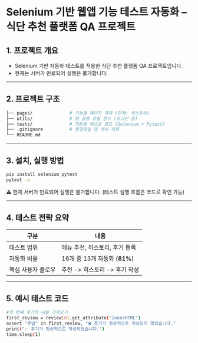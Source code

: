 # Selenium 기반 웹앱 기능 테스트 자동화 – 식단 추천 플랫폼 QA 프로젝트

## 1. 프로젝트 개요
- Selenium 기반 자동화 테스트를 적용한 식단 추천 플랫폼 QA 프로젝트입니다.
- 현재는 서버가 만료되어 실행은 불가합니다.

---

## 2. 프로젝트 구조
```bash
├── pages/              # 기능별 페이지 객체 (현재: 히스토리)
├── utils/              # 팀 공용 유틸 함수 (로그인 등)
├── tests/              # 자동화 테스트 코드 (Selenium + Pytest)
├── .gitignore          # 환경파일 및 캐시 제외
└── README.md
```

---

## 3. 설치, 실행 방법
```bash
pip install selenium pytest
pytest -v
```
⚠️ 현재 서버가 만료되어 실행은 불가합니다. (테스트 실행 흐름은 코드로 확인 가능)

---

## 4. 테스트 전략 요약
| 구분 | 내용 |
| --- | --- |
| 테스트 범위 | 메뉴 추천, 히스토리, 후기 등록 |
| 자동화 비율 | 16개 중 13개 자동화 (**81%**) |
| 핵심 사용자 플로우 | 추천 -> 히스토리 -> 후기 작성 |

---

## 5. 예시 테스트 코드
```bash
#첫 번째 후기의 내용 가져오기
first_review = review[0].get_attribute("innerHTML")
assert "혼밥" in first_review, "❌ 후기가 정상적으로 작성되지 않았습니다."
print("✅ 후기가 정상적으로 작성되었습니다.")
time.sleep(1)
```
